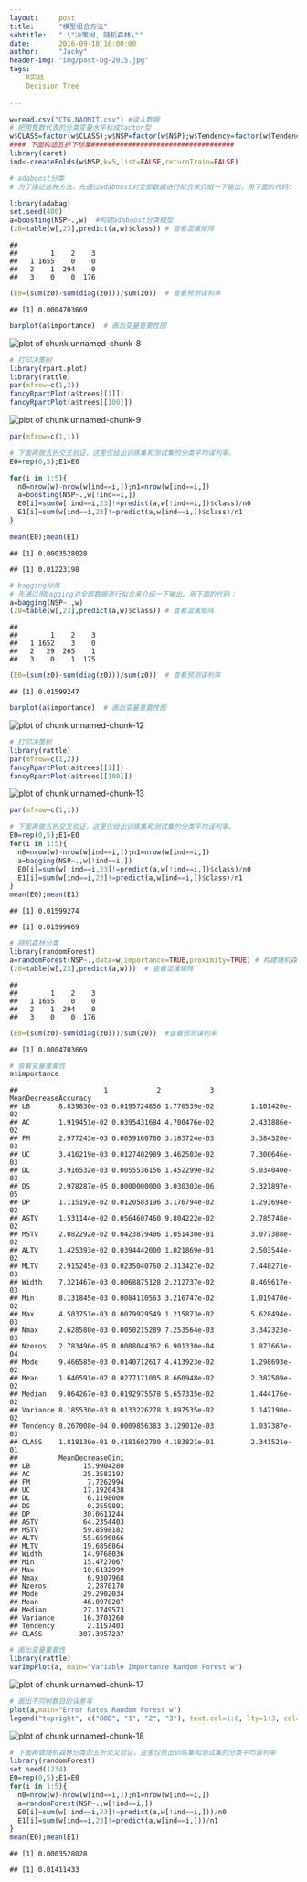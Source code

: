 ```yaml
---
layout:     post
title:      "模型组合方法"
subtitle:   " \"决策树, 随机森林\""
date:       2016-09-18 16:00:00
author:     "Jacky"
header-img: "img/post-bg-2015.jpg"
tags:
    R实战
    Decision Tree
    
---
```



```r
w=read.csv("CTG.NAOMIT.csv") #读入数据
# 把用整数代表的分类变量水平标成factor型
w$CLASS=factor(w$CLASS);w$NSP=factor(w$NSP);w$Tendency=factor(w$Tendency)
#### 下面构造五折下标集###################################
library(caret)
ind<-createFolds(w$NSP,k=5,list=FALSE,returnTrain=FALSE)

# adaboost分类
# 为了描述这种方法，先通过adaboost对全部数据进行拟合来介绍一下输出，用下面的代码:

library(adabag)
set.seed(400)
a=boosting(NSP~.,w)  #构建adaboost分类模型
(z0=table(w[,23],predict(a,w)$class)) # 查看混淆矩阵
```

```
##    
##        1    2    3
##   1 1655    0    0
##   2    1  294    0
##   3    0    0  176
```

```r
(E0=(sum(z0)-sum(diag(z0)))/sum(z0))  # 查看预测误判率
```

```
## [1] 0.0004703669
```

```r
barplot(a$importance)  # 画出变量重要性图
```

![plot of chunk unnamed-chunk-8](http://oiqvvwjga.bkt.clouddn.com/zhuhemoxingunnamed-chunk-8-1.png)

```r
# 打印决策树
library(rpart.plot)
library(rattle)
par(mfrow=c(1,2))
fancyRpartPlot(a$trees[[1]])
fancyRpartPlot(a$trees[[100]])
```

![plot of chunk unnamed-chunk-9](http://oiqvvwjga.bkt.clouddn.com/zhuhemoxingunnamed-chunk-9-1.png)

```r
par(mfrow=c(1,1))

# 下面再做五折交叉验证，这里仅给出训练集和测试集的分类平均误判率。
E0=rep(0,5);E1=E0

for(i in 1:5){
  n0=nrow(w)-nrow(w[ind==i,]);n1=nrow(w[ind==i,])
  a=boosting(NSP~.,w[!ind==i,])
  E0[i]=sum(w[!ind==i,23]!=predict(a,w[!ind==i,])$class)/n0
  E1[i]=sum(w[ind==i,23]!=predict(a,w[ind==i,])$class)/n1
}

mean(E0);mean(E1)
```

```
## [1] 0.0003528028
```

```
## [1] 0.01223198
```

```r
# bagging分类
# 先通过用bagging对全部数据进行拟合来介绍一下输出。用下面的代码：
a=bagging(NSP~.,w)
(z0=table(w[,23],predict(a,w)$class)) # 查看混淆矩阵
```

```
##    
##        1    2    3
##   1 1652    3    0
##   2   29  265    1
##   3    0    1  175
```

```r
(E0=(sum(z0)-sum(diag(z0)))/sum(z0))  # 查看预测误判率
```

```
## [1] 0.01599247
```

```r
barplot(a$importance)  # 画出变量重要性图
```

![plot of chunk unnamed-chunk-12](http://oiqvvwjga.bkt.clouddn.com/zhuhemoxingunnamed-chunk-12-1.png)

```r
# 打印决策树
library(rattle)
par(mfrow=c(1,2))
fancyRpartPlot(a$trees[[1]])
fancyRpartPlot(a$trees[[100]])
```

![plot of chunk unnamed-chunk-13](http://oiqvvwjga.bkt.clouddn.com/zhuhemoxingunnamed-chunk-13-1.png)

```r
par(mfrow=c(1,1))
```

```r
# 下面再做五折交叉验证，这里仅给出训练集和测试集的分类平均误判率。
E0=rep(0,5);E1=E0
for(i in 1:5){
  n0=nrow(w)-nrow(w[ind==i,]);n1=nrow(w[ind==i,])
  a=bagging(NSP~.,w[!ind==i,])
  E0[i]=sum(w[!ind==i,23]!=predict(a,w[!ind==i,])$class)/n0
  E1[i]=sum(w[ind==i,23]!=predict(a,w[ind==i,])$class)/n1
}
mean(E0);mean(E1)
```

```
## [1] 0.01599274
```

```
## [1] 0.01599669
```

```r
# 随机森林分类
library(randomForest)
a=randomForest(NSP~.,data=w,importance=TRUE,proximity=TRUE) # 构建随机森林分类模型
(z0=table(w[,23],predict(a,w)))  # 查看混淆矩阵
```

```
##    
##        1    2    3
##   1 1655    0    0
##   2    1  294    0
##   3    0    0  176
```

```r
(E0=(sum(z0)-sum(diag(z0)))/sum(z0))  #查看预测误判率
```

```
## [1] 0.0004703669
```

```r
# 查看变量重要性
a$importance
```

```
##                     1            2            3 MeanDecreaseAccuracy
## LB       8.839830e-03 0.0195724856 1.776539e-02         1.101420e-02
## AC       1.919451e-02 0.0395431684 4.700476e-02         2.431886e-02
## FM       2.977243e-03 0.0059160760 3.183724e-03         3.384320e-03
## UC       3.416219e-03 0.0127402989 3.462503e-02         7.300646e-03
## DL       3.916532e-03 0.0055536156 1.452299e-02         5.034040e-03
## DS       2.978287e-05 0.0000000000 3.030303e-06         2.321897e-05
## DP       1.115192e-02 0.0120583196 3.176794e-02         1.293694e-02
## ASTV     1.531144e-02 0.0564607460 9.804222e-02         2.785748e-02
## MSTV     2.082292e-02 0.0423879406 1.051430e-01         3.077388e-02
## ALTV     1.425393e-02 0.0394442000 1.021869e-01         2.503544e-02
## MLTV     2.915245e-03 0.0235040760 2.313427e-02         7.448271e-03
## Width    7.321467e-03 0.0068875128 2.212737e-02         8.469617e-03
## Min      8.131845e-03 0.0084110563 3.216747e-02         1.019470e-02
## Max      4.503751e-03 0.0079929549 1.215873e-02         5.628494e-03
## Nmax     2.628580e-03 0.0050215289 7.253564e-03         3.342323e-03
## Nzeros   2.783496e-05 0.0008044362 6.901330e-04         1.873663e-04
## Mode     9.466585e-03 0.0140712617 4.413923e-02         1.298693e-02
## Mean     1.646591e-02 0.0277171005 8.660948e-02         2.382509e-02
## Median   9.064267e-03 0.0192975578 5.657335e-02         1.444176e-02
## Variance 8.185530e-03 0.0133226278 3.897535e-02         1.147190e-02
## Tendency 8.267008e-04 0.0009856383 3.129012e-03         1.037387e-03
## CLASS    1.818130e-01 0.4181602700 4.183821e-01         2.341521e-01
##          MeanDecreaseGini
## LB             15.9904280
## AC             25.3582193
## FM              7.7262994
## UC             17.1920438
## DL              6.1198000
## DS              0.2559891
## DP             30.0611244
## ASTV           64.2354403
## MSTV           59.8598182
## ALTV           55.6596066
## MLTV           19.6856864
## Width          14.9768036
## Min            15.4727067
## Max            10.6132999
## Nmax            6.9307968
## Nzeros          2.2870170
## Mode           29.2902034
## Mean           46.0978207
## Median         27.1749573
## Variance       16.3701260
## Tendency        2.1157403
## CLASS         307.3957237
```

```r
# 画出变量重要性
library(rattle)
varImpPlot(a, main="Variable Importance Random Forest w")
```

![plot of chunk unnamed-chunk-17](http://oiqvvwjga.bkt.clouddn.com/zhuhemoxingunnamed-chunk-17-1.png)

```r
# 画出不同树数目的误差率
plot(a,main="Error Rates Random Forest w")
legend("topright", c("OOB", "1", "2", "3"), text.col=1:6, lty=1:3, col=1:3)
```

![plot of chunk unnamed-chunk-18](http://oiqvvwjga.bkt.clouddn.com/zhuhemoxingunnamed-chunk-18-1.png)

```r
# 下面再做随机森林分类的五折交叉验证，这里仅给出训练集和测试集的分类平均误判率
library(randomForest)
set.seed(1234)
E0=rep(0,5);E1=E0
for(i in 1:5){
  n0=nrow(w)-nrow(w[ind==i,]);n1=nrow(w[ind==i,])
  a=randomForest(NSP~.,w[!ind==i,])
  E0[i]=sum(w[!ind==i,23]!=predict(a,w[!ind==i,]))/n0
  E1[i]=sum(w[ind==i,23]!=predict(a,w[ind==i,]))/n1
}
mean(E0);mean(E1)
```

```
## [1] 0.0003528028
```

```
## [1] 0.01411433
```

